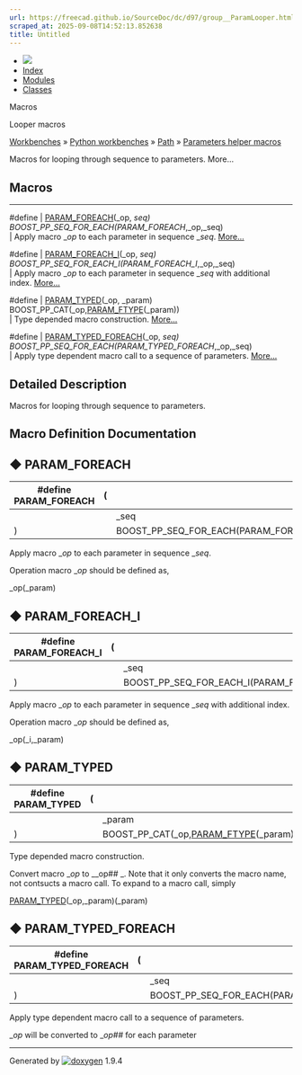 ```yaml
---
url: https://freecad.github.io/SourceDoc/dc/d97/group__ParamLooper.html
scraped_at: 2025-09-08T14:52:13.852638
title: Untitled
---
```


  * [ ![](https://www.freecad.org/svg/logo-freecad.svg) ](https://freecadweb.org "FreeCAD")
  * [Index](../../index.html "Index")
  * [Modules](../../modules.html "Modules list")
  * [Classes](../../annotated.html "Annotated list")

Macros

Looper macros

[Workbenches](../../d2/df2/group__WORKBENCHES.html) » [Python
workbenches](../../d1/d82/group__PYTHONWORKBENCHES.html) »
[Path](../../dc/db4/group__PATH.html) » [Parameters helper
macros](../../dc/dbe/group__ParamHelper.html)

Macros for looping through sequence to parameters. More...

##  Macros  
  
---  
#define | [PARAM_FOREACH](../../dc/d97/group__ParamLooper.html#ga63f4fe0971668bd066da5762e02065d3)(_op, _seq) BOOST_PP_SEQ_FOR_EACH(PARAM_FOREACH_,_op,_seq)  
| Apply macro __op_ to each parameter in sequence __seq_.
[More...](../../dc/d97/group__ParamLooper.html#ga63f4fe0971668bd066da5762e02065d3)  
  
#define | [PARAM_FOREACH_I](../../dc/d97/group__ParamLooper.html#ga969dfbbc7b31aad9cd6cdbf118a09602)(_op, _seq) BOOST_PP_SEQ_FOR_EACH_I(PARAM_FOREACH_I_,_op,_seq)  
| Apply macro __op_ to each parameter in sequence __seq_ with additional
index.
[More...](../../dc/d97/group__ParamLooper.html#ga969dfbbc7b31aad9cd6cdbf118a09602)  
  
#define | [PARAM_TYPED](../../dc/d97/group__ParamLooper.html#ga357913297c9387d9223f839800ffd504)(_op, _param) BOOST_PP_CAT(_op,[PARAM_FTYPE](../../d2/dab/group__ParamAccessor.html#ga8056d65a9144418b4282ac302300d2cf)(_param))  
| Type depended macro construction.
[More...](../../dc/d97/group__ParamLooper.html#ga357913297c9387d9223f839800ffd504)  
  
#define | [PARAM_TYPED_FOREACH](../../dc/d97/group__ParamLooper.html#ga524cf8a5761a8cc4d332403adc279eae)(_op, _seq) BOOST_PP_SEQ_FOR_EACH(PARAM_TYPED_FOREACH_,_op,_seq)  
| Apply type dependent macro call to a sequence of parameters.
[More...](../../dc/d97/group__ParamLooper.html#ga524cf8a5761a8cc4d332403adc279eae)  
  
  
## Detailed Description

Macros for looping through sequence to parameters.

## Macro Definition Documentation

## ◆ PARAM_FOREACH

#define PARAM_FOREACH | ( |  | _op,   
---|---|---|---  
|  |  | _seq   
| ) | |  BOOST_PP_SEQ_FOR_EACH(PARAM_FOREACH_,_op,_seq)  
  
Apply macro __op_ to each parameter in sequence __seq_.

Operation macro __op_ should be defined as,

_op(_param)

## ◆ PARAM_FOREACH_I

#define PARAM_FOREACH_I | ( |  | _op,   
---|---|---|---  
|  |  | _seq   
| ) | |  BOOST_PP_SEQ_FOR_EACH_I(PARAM_FOREACH_I_,_op,_seq)  
  
Apply macro __op_ to each parameter in sequence __seq_ with additional index.

Operation macro __op_ should be defined as,

_op(_i,_param)

## ◆ PARAM_TYPED

#define PARAM_TYPED | ( |  | _op,   
---|---|---|---  
|  |  | _param   
| ) | |  BOOST_PP_CAT(_op,[PARAM_FTYPE](../../d2/dab/group__ParamAccessor.html#ga8056d65a9144418b4282ac302300d2cf)(_param))  
  
Type depended macro construction.

Convert macro __op_ to __op## <type>_. Note that it only converts the macro
name, not contsucts a macro call. To expand to a macro call, simply

[PARAM_TYPED](../../dc/d97/group__ParamLooper.html#ga357913297c9387d9223f839800ffd504
"Type depended macro construction.")(_op,_param)(_param)

## ◆ PARAM_TYPED_FOREACH

#define PARAM_TYPED_FOREACH | ( |  | _op,   
---|---|---|---  
|  |  | _seq   
| ) | |  BOOST_PP_SEQ_FOR_EACH(PARAM_TYPED_FOREACH_,_op,_seq)  
  
Apply type dependent macro call to a sequence of parameters.

__op_ will be converted to __op## <type>_ for each parameter

* * *

Generated by
[![doxygen](../../doxygen.svg)](https://www.doxygen.org/index.html) 1.9.4

